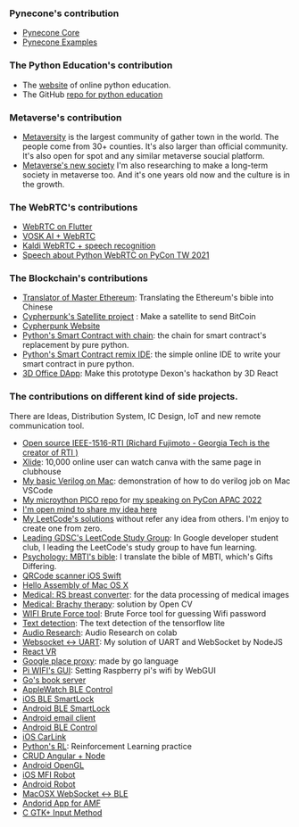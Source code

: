 ### Pynecone's contribution 
- [Pynecone Core](https://github.com/pynecone-io/pynecone)  
- [Pynecone Examples](https://github.com/pynecone-io/pynecone-examples)  

### The Python Education's contribution
- The [website](https://files.covidicq.net/python/) of online python education.
- The GitHub [repo for python education](https://github.com/milochen0418/milo-education-python)

### Metaverse's contribution
- [Metaversity](https://www.facebook.com/groups/metaversity) is the largest community of gather town in the world. The people come from 30+ counties. It's also larger than official community. It's also open for spot and any similar metaverse soucial platform. 
- [Metaverse's new society]() I'm also researching to make a long-term society in metaverse too. And it's one years old now and the culture is in the growth.

### The WebRTC's contributions
- [WebRTC on Flutter](https://github.com/flutter-webrtc/flutter-webrtc-demo)
- [VOSK AI + WebRTC](https://github.com/alphacep/vosk-server)
- [Kaldi WebRTC + speech recognition](https://github.com/danijel3/KaldiWebrtcServer)
- [Speech about Python WebRTC on PyCon TW 2021](https://www.youtube.com/watch?v=VBWCIgfSHoo)

### The Blockchain's contributions 
- [Translator of Master Ethereum](https://github.com/cypherpunks-core/ethereumbook_zh): Translating the Ethereum's bible into Chinese
- [Cypherpunk's Satellite project](https://github.com/cypherpunks-core/Satellite-project) : Make a satellite to send BitCoin
- [Cypherpunk Website](https://github.com/cypherpunks-core/cypherpunks-core.github.io)
- [Python's Smart Contract with chain](https://github.com/milochen0418/linux-blockchain): the chain for smart contract's replacement by pure python.
- [Python's Smart Contract remix IDE](https://github.com/milochen0418/python-remix-ide): the simple online IDE to write your smart contract in pure python.
- [3D Office DApp](https://github.com/milochen0418/Office-2019): Make this prototype Dexon's hackathon by 3D React

### The contributions on different kind of side projects. 
There are Ideas, Distribution System, IC Design, IoT and new remote communication tool. 
- [Open source IEEE-1516-RTI (Richard Fujimoto - Georgia Tech is the creator of RTI )](https://github.com/milochen0418/ieee-1516-rti)
- [Xlide](https://github.com/milochen0418/xlide): 10,000 online user can watch canva with the same page in clubhouse 
- [My basic Verilog on Mac](https://github.com/milochen0418/hello-verilog): demonstration of how to do verilog job on Mac VSCode
- [My microython PICO repo ](https://github.com/milochen0418/pico_io_test) for [my speaking on PyCon APAC 2022](https://www.youtube.com/watch?v=e7WSVXg-YAY)
- [I'm open mind to share my idea here](https://github.com/milochen0418/open-idea-pool)
- [My LeetCode's solutions](https://github.com/milochen0418/leetcode)  without refer any idea from others. I'm enjoy to create one from zero. 
- [Leading GDSC's LeetCode Study Group](https://gdsc.tkuaiic.com/): In Google developer student club, I leading the LeetCode's study group to have fun learning.
- [Psychology: MBTI's bible](https://github.com/milochen0418/gifts-differing): I translate the bible of MBTI, which's Gifts Differing. 
- [QRCode scanner iOS Swift](https://github.com/milochen0418/swift5-qrcode-scanner)
- [Hello Assembly of Mac OS X](https://github.com/milochen0418/mac-os-x-nasm-practice/)
- [Medical: RS breast converter](https://github.com/milochen0418/ai-rs-breast-converter):  for the data processing of medical images
- [Medical: Brachy therapy](https://github.com/milochen0418/varian-showcase-01-brachy-therapy):  solution by Open CV
- [WIFI Brute Force tool](https://github.com/milochen0418/WIFI-Brute-Force): Brute Force tool for guessing Wifi password
- [Text detection](https://github.com/tulasiram58827/craft_tflite): The text detection of the tensorflow lite
- [Audio Research](https://github.com/milochen0418/audio-research): Audio Research on colab
- [Websocket <-> UART](https://github.com/milochen0418/nodejs-websocket-to-serialport): My solution of UART and WebSocket by NodeJS
- [React VR](https://github.com/milochen0418/react-vr-image)
- [Google place proxy](https://github.com/milochen0418/google-place-proxy): made by go language
- [Pi WIFI's GUI](https://github.com/milochen0418/pi-wifi-conf-webgui): Setting Raspberry pi's wifi by WebGUI
- [Go's book server](https://github.com/milochen0418/golang-books-server)
- [AppleWatch BLE Control](https://github.com/milochen0418/AppleWatch-BLE-Control-App)
- [iOS BLE SmartLock](https://github.com/milochen0418/iOS-BLE-SmartLock-App)
- [Android BLE SmartLock](https://github.com/milochen0418/iOS-BLE-SmartLock-App)
- [Android email client](https://github.com/milochen0418/android-email-client-app)
- [Android BLE Control](https://github.com/milochen0418/android-BLE-Control-App)
- [iOS CarLink](https://github.com/milochen0418/iOS-CarLink-Touch-System/)
- [Python's RL](https://github.com/milochen0418/python-reinforcement-learning): Reinforcement Learning practice
- [CRUD Angular + Node](https://github.com/milochen0418/fullstack-CRUD-AngularJS-NodeJS-MongoDB)
- [Android OpenGL](https://github.com/milochen0418/android-OpenGL-Drawing)
- [iOS MFI Robot](https://github.com/milochen0418/iOS-MFi-Robot)
- [Android Robot](https://github.com/milochen0418/android-robot)
- [MacOSX WebSocket <-> BLE](https://github.com/milochen0418/MacOSX-WebSocket-BLE-Adapter)
- [Andorid App for AMF](https://github.com/milochen0418/android-AMF2014-app)
- [C GTK+ Input Method](https://github.com/milochen0418/linux-input-method)
